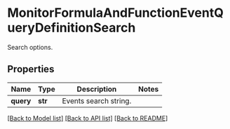 # MonitorFormulaAndFunctionEventQueryDefinitionSearch

Search options.

## Properties

| Name      | Type    | Description           | Notes |
| --------- | ------- | --------------------- | ----- |
| **query** | **str** | Events search string. |

[[Back to Model list]](README.md#documentation-for-models) [[Back to API list]](README.md#documentation-for-api-endpoints) [[Back to README]](README.md)
